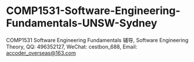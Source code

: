 # COMP1531-Software-Engineering-Fundamentals-UNSW-Sydney
COMP1531 Software Engineering Fundamentals 辅导, Software Engineering Theory, QQ: 496352127, WeChat: cestbon_688, Email: accoder_overseas@163.com

